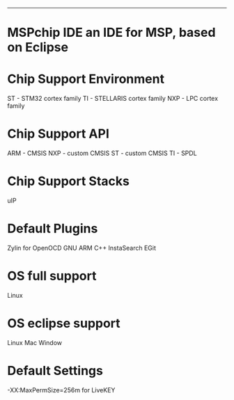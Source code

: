 -----------------------------------------
MSPchip IDE
an IDE for MSP, based on Eclipse
=========================================


Chip Support Environment
===

ST  -  STM32 cortex family
TI  -  STELLARIS cortex family
NXP -  LPC cortex family

Chip Support API 
===
ARM - CMSIS
NXP - custom CMSIS 
ST  - custom CMSIS
TI  - SPDL

Chip Support Stacks 
===
uIP

Default Plugins
===
Zylin for OpenOCD
GNU ARM C++
InstaSearch
EGit


OS full support
===
Linux


OS eclipse support
===
Linux
Mac
Window



Default Settings
===
-XX:MaxPermSize=256m for LiveKEY
